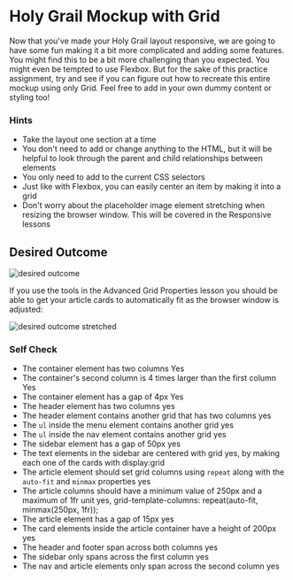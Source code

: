 # Holy Grail Mockup with Grid

Now that you've made your Holy Grail layout responsive, we are going to have some fun making it a bit more complicated and adding some features. You might find this to be a bit more challenging than you expected. You might even be tempted to use Flexbox. But for the sake of this practice assignment, try and see if you can figure out how to recreate this entire mockup using only Grid. Feel free to add in your own dummy content or styling too!

### Hints
- Take the layout one section at a time
- You don't need to add or change anything to the HTML, but it will be helpful to look through the parent and child relationships between elements
- You only need to add to the current CSS selectors
- Just like with Flexbox, you can easily center an item by making it into a grid
- Don't worry about the placeholder image element stretching when resizing the browser window. This will be covered in the Responsive lessons

## Desired Outcome

![desired outcome](./desired-outcome.png)

If you use the tools in the Advanced Grid Properties lesson you should be able to get your article cards to automatically fit as the browser window is adjusted:

![desired outcome stretched](./desired-outcome-stretched.png)

### Self Check
- The container element has two columns
Yes
- The container's second column is 4 times larger than the first column
Yes
- The container element has a gap of 4px
Yes
- The header element has two columns
yes
- The header element contains another grid that has two columns
yes
- The `ul` inside the menu element contains another grid
yes
- The `ul` inside the nav element contains another grid
yes
- The sidebar element has a gap of 50px
yes
- The text elements in the sidebar are centered with grid
yes, by making each one of the cards with display:grid
- The article element should set grid columns using `repeat` along with the `auto-fit` and `minmax` properties
yes
- The article columns should have a minimum value of 250px and a maximum of 1fr unit
yes, grid-template-columns: repeat(auto-fit, minmax(250px, 1fr));
- The article element has a gap of 15px
yes
- The card elements inside the article container have a height of 200px
yes
- The header and footer span across both columns
yes
- The sidebar only spans across the first column
yes
- The nav and article elements only span across the second column
yes
